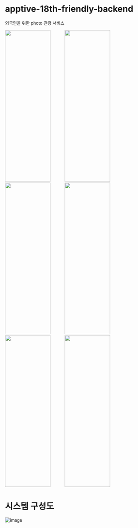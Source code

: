 # apptive-18th-friendly-backend
외국인을 위한 photo 관광 서비스
<div>
  <img width="150px" height="500px" src="https://github.com/ApptiveDev/apptive-18th-friendly-backend/assets/100478309/f9b640bc-a29e-4c0e-bb41-c87de081d302">
  &nbsp;&nbsp;&nbsp;&nbsp;&nbsp;&nbsp;&nbsp;&nbsp;&nbsp;&nbsp;
  <img width="150px" height="500px" src="https://github.com/ApptiveDev/apptive-18th-friendly-backend/assets/100478309/a3c2b6df-a125-43c1-bf61-a7a20e4984ff">
  &nbsp;&nbsp;&nbsp;&nbsp;&nbsp;&nbsp;&nbsp;&nbsp;&nbsp;&nbsp;
  <img width="150px" height="500px" src="https://github.com/ApptiveDev/apptive-18th-friendly-backend/assets/100478309/004bb639-f117-4531-81b1-65413e95c528">
  &nbsp;&nbsp;&nbsp;&nbsp;&nbsp;&nbsp;&nbsp;&nbsp;&nbsp;&nbsp;
  <img width="150px" height="500px" src="https://github.com/ApptiveDev/apptive-18th-friendly-backend/assets/100478309/c4392c28-2845-4b6a-8dd7-221c2442539d">
  &nbsp;&nbsp;&nbsp;&nbsp;&nbsp;&nbsp;&nbsp;&nbsp;&nbsp;&nbsp;
  <img width="150px" height="500px" src="https://github.com/ApptiveDev/apptive-18th-friendly-backend/assets/100478309/634b16fe-2a25-4f71-a2d7-a9b577c987f6">
  &nbsp;&nbsp;&nbsp;&nbsp;&nbsp;&nbsp;&nbsp;&nbsp;&nbsp;&nbsp;
  <img width="150px" height="500px" src="https://github.com/ApptiveDev/apptive-18th-friendly-backend/assets/100478309/c04e7299-4d9d-4554-a1bf-25666a396c61">
</div>


# 시스템 구성도
![image](https://github.com/ApptiveDev/apptive-18th-friendly-backend/assets/100478309/f5cabe91-9d0f-4d6d-b1f5-7e43377fc254)
